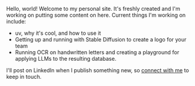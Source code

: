 Hello, world! Welcome to my personal site. It's freshly created and I'm working on putting some content on here. Current things I'm working on include:
* uv, why it's cool, and how to use it
* Getting up and running with Stable Diffusion to create a logo for your team
* Running OCR on handwritten letters and creating a playground for applying LLMs to the resulting database.

I'll post on LinkedIn when I publish something new, so [connect with me](https://linkedin.com/in/thijsnieuwdorp) to keep in touch.